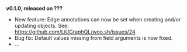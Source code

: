 **v0.1.0, released on ???**
* New feature: Edge annotations can now be set when creating and/or updating objects. See: https://github.com/LiUGraphQL/woo.sh/issues/24
* Bug fix: Default values missing from field arguments is now fixed.
* ...
